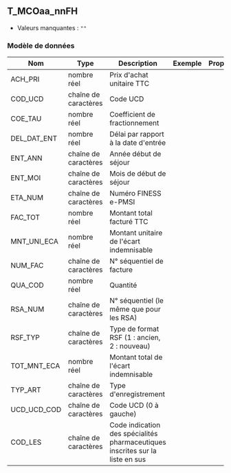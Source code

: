 <!-- SPDX-License-Identifier: MPL-2.0 -->
## T_MCOaa_nnFH

- Valeurs manquantes : `""`

### Modèle de données

|Nom|Type|Description|Exemple|Propriétés|
|-|-|-|-|-|
|ACH_PRI|nombre réel|Prix d'achat unitaire TTC|||
|COD_UCD|chaîne de caractères|Code UCD|||
|COE_TAU|nombre réel|Coefficient de fractionnement|||
|DEL_DAT_ENT|nombre réel|Délai par rapport à la date d'entrée|||
|ENT_ANN|chaîne de caractères|Année début de séjour|||
|ENT_MOI|chaîne de caractères|Mois de début de séjour|||
|ETA_NUM|chaîne de caractères|Numéro FINESS e-PMSI|||
|FAC_TOT|nombre réel|Montant total facturé TTC|||
|MNT_UNI_ECA|nombre réel|Montant unitaire de l'écart indemnisable|||
|NUM_FAC|chaîne de caractères|N° séquentiel de facture|||
|QUA_COD|nombre réel|Quantité|||
|RSA_NUM|chaîne de caractères| N° séquentiel (le même que pour les RSA)|||
|RSF_TYP|chaîne de caractères|Type de format RSF (1 : ancien, 2 : nouveau)|||
|TOT_MNT_ECA|nombre réel|Montant total de l'écart indemnisable|||
|TYP_ART|chaîne de caractères|Type d'enregistrement|||
|UCD_UCD_COD|chaîne de caractères|Code UCD (0 à gauche)|||
|COD_LES|chaîne de caractères|Code indication des spécialités pharmaceutiques inscrites sur la liste en sus|||
